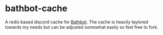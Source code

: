 # bathbot-cache

A redis based discord cache for [Bathbot](https://github.com/MaxOhn/Bathbot).
The cache is heavily taylored towards my needs but can be adjusted somewhat easily so feel free to fork.